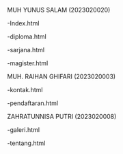 MUH YUNUS SALAM (2023020020)

-Index.html

-diploma.html

-sarjana.html

-magister.html

MUH. RAIHAN GHIFARI (2023020003)

-kontak.html

-pendaftaran.html

ZAHRATUNNISA PUTRI (2023020008)

-galeri.html

-tentang.html

